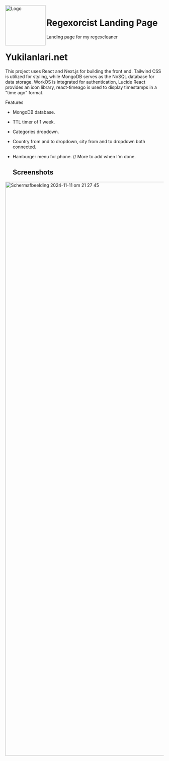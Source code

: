 <img width="128px" src="public/Empty_MacOS_icon.png" alt="Logo" align="left" />

# Regexorcist Landing Page

Landing page for my regexcleaner


# Yukilanlari.net

This project uses React and Next.js for building the front end. Tailwind CSS is utilized for styling, while MongoDB serves as the NoSQL database for data storage. WorkOS is integrated for authentication, Lucide React provides an icon library, react-timeago is used to display timestamps in a "time ago" format.

Features
- MongoDB database.
- TTL timer of 1 week.
- Categories dropdown.
- Country from and to dropdown, city from and to dropdown both connected.
- Hamburger menu for phone.
  // More to add when I'm done.

  ## Screenshots
<img width="1822" alt="Scherm­afbeelding 2024-11-11 om 21 27 45" src="https://github.com/user-attachments/assets/a741d445-4e77-4103-b336-60469219354a">
